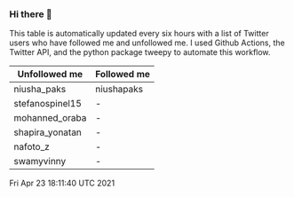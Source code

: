 ### Hi there 👋

This table is automatically updated every six hours with a list of Twitter users who have followed me and unfollowed me. I used Github Actions, the Twitter API, and the python package tweepy to automate this workflow.

| Unfollowed me |  Followed me |
| --- | --- |
|niusha_paks|niushapaks|
|stefanospinel15|-|
|mohanned_oraba|-|
|shapira_yonatan|-|
|nafoto_z|-|
|swamyvinny|-|
Fri Apr 23 18:11:40 UTC 2021
